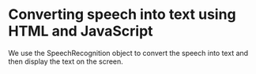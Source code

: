 # Converting speech into text using HTML and JavaScript 
We use the SpeechRecognition object to convert the speech into text and then display the text on the screen.


